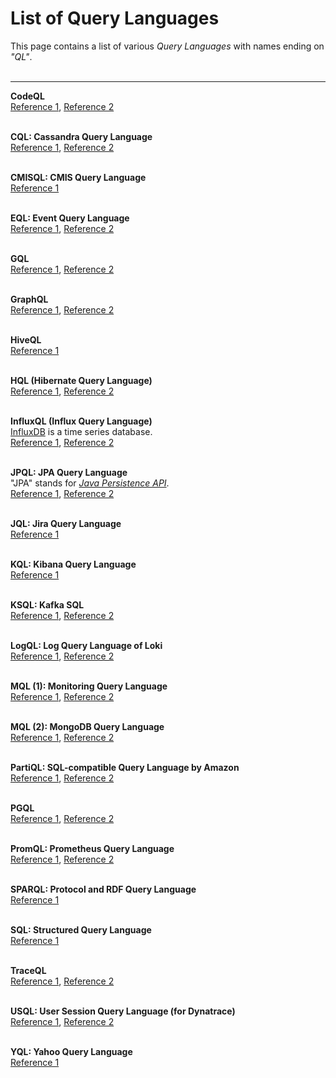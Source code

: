 # List of Query Languages #

This page contains a list of various *Query Languages* with names ending on *"QL"*.
<br><br>

----

**CodeQL**<br>
[Reference 1](https://codeql.github.com/),
[Reference 2](https://learn.microsoft.com/en-us/training/modules/code-scanning-with-github-codeql/2-what-is-codeql)
<br><br>


**CQL: Cassandra Query Language**<br>
[Reference 1](http://cassandra.apache.org/doc/4.0/cql/),
[Reference 2](https://docs.datastax.com/en/cql/3.1/cql/cql_intro_c.html)
<br><br>


**CMISQL: CMIS Query Language**<br>
[Reference 1](http://www.oldschooltechie.com/blog/2009/11/23/cmis-query-language)
<br><br>


**EQL: Event Query Language**<br>
[Reference 1](https://www.elastic.co/blog/introducing-event-query-language), [Reference 2](https://www.elastic.co/blog/eql-for-the-masses)
<br><br>


**GQL**<br>
[Reference 1](https://gql.today/), [Reference 2](https://www.gqlstandards.org/)
<br><br>


**GraphQL**<br>
[Reference 1](http://graphql.org/learn/), [Reference 2](https://www.lynda.com/JavaScript-tutorials/Learning-GraphQL/574714-2.html)
<br><br>


**HiveQL**<br>
[Reference 1](https://www.tutorialspoint.com/hive/index.htm)
<br><br>


**HQL (Hibernate Query Language)**<br>
[Reference 1](http://docs.jboss.org/hibernate/orm/5.3/userguide/html_single/Hibernate_User_Guide.html#hql),
[Reference 2](https://www.digitalocean.com/community/tutorials/hibernate-query-language-hql-example-tutorial)
<br><br>


**InfluxQL (Influx Query Language)**<br>
[InfluxDB](https://www.influxdata.com/products/influxdb-overview/) is a time series database.<br>
[Reference 1](https://docs.influxdata.com/influxdb/v1.7/query_language/spec/), 
[Reference 2](https://code-examples.net/en/docs/influxdata/influxdb/v1.3/query_language/spec/index)
<br><br>


**JPQL: JPA Query Language**<br>
"JPA" stands for [*Java Persistence API*](https://www.oracle.com/technetwork/java/javaee/tech/persistence-jsp-140049.html).<br>
[Reference 1](https://www.objectdb.com/java/jpa/query/api),
[Reference 2](https://www.thoughts-on-java.org/jpql/)
<br><br>


**JQL: Jira Query Language**<br>
[Reference 1](https://www.atlassian.com/blog/jira-software/jql-the-most-flexible-way-to-search-jira-14)
<br><br>


**KQL: Kibana Query Language**<br>
[Reference 1](https://www.elastic.co/guide/en/kibana/current/kuery-query.html)
<br><br>


**KSQL: Kafka SQL**<br>
[Reference 1](https://www.confluent.io/product/ksql/), [Reference 2](https://www.zdnet.com/article/ksql-kafka-gets-sql/)
<br><br>

**LogQL: Log Query Language of Loki**<br>
[Reference 1](https://grafana.com/docs/loki/latest/logql/), [Reference 2](https://medium.com/grafana-tutorials/logql-in-grafana-loki-ffc822a65f59)
<br><br>

**MQL (1): Monitoring Query Language**<br>
[Reference 1](https://cloud.google.com/monitoring/mql), [Reference 2](https://www.infoq.com/news/2021/01/google-cloud-monitoring-mql/)
<br><br>

**MQL (2): MongoDB Query Language**<br>
[Reference 1](https://developer.mongodb.com/how-to/getting-started-atlas-mongodb-query-language-mql/), [Reference 2](https://www.compose.com/articles/digdata-on-implementing-sql-for-mongodb/)
<br><br>


**PartiQL: SQL-compatible Query Language by Amazon**<br>
[Reference 1](https://partiql.org/), 
[Reference 2](https://aws.amazon.com/de/blogs/opensource/announcing-partiql-one-query-language-for-all-your-data/)
<br><br>


**PGQL**<br>
[Reference 1](http://pgql-lang.org/), [Reference 2](https://dl.acm.org/citation.cfm?id=2960421)
<br><br>


**PromQL: Prometheus Query Language**<br>
[Reference 1](https://medium.com/@amimahloof/kubernetes-promql-prometheus-cpu-aggregation-walkthrough-2c6fd2f941eb), 
[Reference 2](https://prometheus.io/docs/prometheus/latest/querying/basics/)
<br><br>


**SPARQL: Protocol and RDF Query Language**<br>
[Reference 1](https://www.w3.org/TR/sparql11-overview/)
<br><br>


**SQL: Structured Query Language**<br>
[Reference 1](https://www.w3schools.com/sql/sql_intro.asp)
<br><br>


**TraceQL**<br>
[Reference 1](https://www.infoq.com/news/2022/12/grafana-traceql/),
[Reference 2](https://grafana.com/blog/2022/11/30/traceql-a-first-of-its-kind-query-language-to-accelerate-trace-analysis-in-tempo-2.0/)
<br><br>


**USQL: User Session Query Language (for Dynatrace)**<br>
[Reference 1](https://www.dynatrace.com/news/blog/usql-goes-ga-data-driven-decisions-with-powerful-queries-and-advanced-dashboarding/), [Reference 2](https://www.dynatrace.com/support/help/how-to-use-dynatrace/real-user-monitoring/how-to-use-real-user-monitoring/cross-application-user-session-analytics/custom-queries-segmentation-and-aggregation-of-session-data/)
<br><br>


**YQL: Yahoo Query Language**<br>
[Reference 1](https://developer.yahoo.com/yql/)
<br><br>
